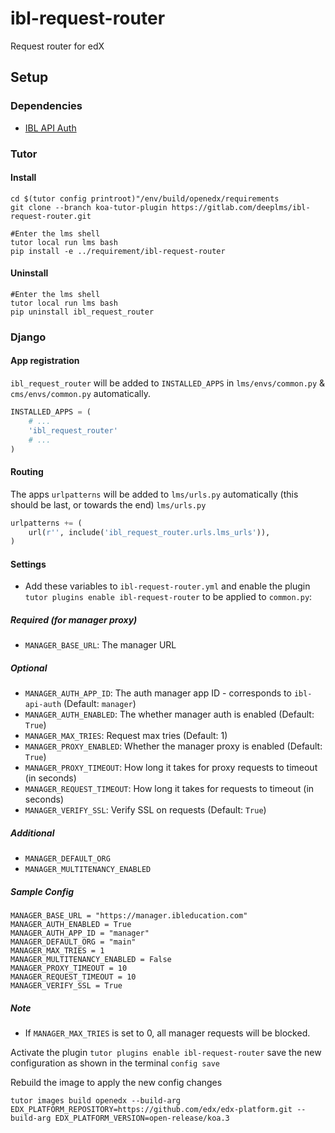 # ibl-request-router

Request router for edX

## Setup
### Dependencies
* [IBL API Auth](https://gitlab.com/iblstudios/ibl-api-auth)

### Tutor
#### Install
```
cd $(tutor config printroot)"/env/build/openedx/requirements
git clone --branch koa-tutor-plugin https://gitlab.com/deeplms/ibl-request-router.git

#Enter the lms shell 
tutor local run lms bash
pip install -e ../requirement/ibl-request-router
```

#### Uninstall
```
#Enter the lms shell 
tutor local run lms bash
pip uninstall ibl_request_router
```

### Django
#### App registration

`ibl_request_router` will be added to `INSTALLED_APPS` in `lms/envs/common.py` & `cms/envs/common.py` automatically. 

```python
INSTALLED_APPS = (
    # ...
    'ibl_request_router'
    # ...
)
```

#### Routing
The apps `urlpatterns` will be added to `lms/urls.py`  automatically (this should be last, or towards the end)
`lms/urls.py`
```python
urlpatterns += (
    url(r'', include('ibl_request_router.urls.lms_urls')),
)
```


#### Settings

* Add these variables to `ibl-request-router.yml` and enable the plugin `tutor plugins enable ibl-request-router` to be applied to `common.py`:

##### Required (for manager proxy)
* `MANAGER_BASE_URL`: The manager URL

##### Optional
* `MANAGER_AUTH_APP_ID`: The auth manager app ID - corresponds to `ibl-api-auth` (Default: `manager`)
* `MANAGER_AUTH_ENABLED`: The whether manager auth is enabled (Default: `True`)
* `MANAGER_MAX_TRIES`: Request max tries (Default: 1)
* `MANAGER_PROXY_ENABLED`: Whether the manager proxy is enabled (Default: `True`)
* `MANAGER_PROXY_TIMEOUT`: How long it takes for proxy requests to timeout (in seconds)
* `MANAGER_REQUEST_TIMEOUT`: How long it takes for requests to timeout (in seconds)
* `MANAGER_VERIFY_SSL`: Verify SSL on requests (Default: `True`)

##### Additional
* `MANAGER_DEFAULT_ORG`
* `MANAGER_MULTITENANCY_ENABLED`

##### Sample Config
```
MANAGER_BASE_URL = "https://manager.ibleducation.com"
MANAGER_AUTH_ENABLED = True
MANAGER_AUTH_APP_ID = "manager"
MANAGER_DEFAULT_ORG = "main"
MANAGER_MAX_TRIES = 1
MANAGER_MULTITENANCY_ENABLED = False
MANAGER_PROXY_TIMEOUT = 10
MANAGER_REQUEST_TIMEOUT = 10
MANAGER_VERIFY_SSL = True
```

##### Note
* If `MANAGER_MAX_TRIES` is set to 0, all manager requests will be blocked.

Activate the plugin `tutor plugins enable ibl-request-router`
save the new configuration as shown in the terminal `config save`

Rebuild the image to apply the new config changes 

```tutor images build openedx --build-arg EDX_PLATFORM_REPOSITORY=https://github.com/edx/edx-platform.git --build-arg EDX_PLATFORM_VERSION=open-release/koa.3```
